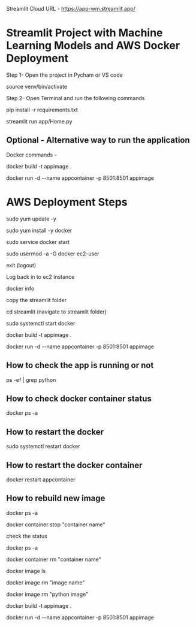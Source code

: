 
Streamlit Cloud URL - https://app-wm.streamlit.app/
# Streamlit Project with Machine Learning Models and AWS Docker Deployment

Step 1- Open the project in Pycham or VS code

source venv/bin/activate

Step 2- Open Terminal and run the following commands 

pip install -r requirements.txt

streamlit run app/Home.py

## Optional - Alternative way to run the application
Docker commands -

docker build -t appimage .

docker run -d --name appcontainer -p 8501:8501 appimage


# AWS Deployment Steps

   sudo yum update -y

   sudo yum install -y docker

   sudo service docker start

   sudo usermod -a -G docker ec2-user

   exit    (logout)

   Log back in to ec2 instance

   docker info
   
   copy the streamlit folder
   
   cd streamlit (navigate to streamlit folder)
   
   sudo systemctl start docker

   docker build -t appimage .

   docker run -d --name appcontainer -p 8501:8501 appimage


## How to check the app is running or not

   ps -ef | grep python


## How to check docker container status

   docker ps -a


## How to restart the docker

   sudo systemctl restart docker

## How to restart the docker container

   docker restart appcontainer

## How to rebuild new image
   docker ps -a 
   
   docker container stop "container name"

   check the status
   
   docker ps -a

   docker container rm "container name"

   docker image ls
   
   docker image rm "image name"

   docker image rm "python image"

   docker build -t appimage .

   docker run -d --name appcontainer -p 8501:8501 appimage
